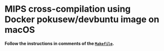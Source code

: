# MIPS cross-compilation using Docker pokusew/devbuntu image on macOS

**Follow the instructions in comments of the [`Makefile`](https://github.com/pokusew/macos-mips-crosscompile-test/blob/master/src/docker-compilation-test/Makefile).**
